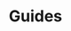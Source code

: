 ---
title: Guides
description: Consult the following developer guides on common subjects and usage of EMDK for Android features and API's.
layout: list-content-items.html
content-items:
    - type: section
      level: 4
      title: SimulScan API
      text: Understand how to use the SimulScan API's to perform full document capture in your application. SimulScan involves capturing fields of interest in a given document and converting it into data that an end-user application can use immediately at the point of transaction.
      url: /emdk-for-android/3-1/guide/simulscan_guide
    - type: section
      level: 4
      title: Name-Value Pair
      text: Using the Profile Manager API's you can quickly change values dynamically on a given profile using name-value pairs. This guide contains examples of how to best use these APIs.
      url: /emdk-for-android/3-1/guide/name_value_pair
    - type: section
      level: 4
      title: PersonalShopper API
      text: The MC18 device provided by Zebra allows developers to easily create applications in the Personal Shopper category. This guide contains examples specific to using EMDK for Android with the MC18.
      url: /emdk-for-android/3-1/guide/personalshopper
    - type: section
      level: 4
      title: Secure NFC API
      text: This guide contains examples and best practices when using the Secure NFC API's including MifareDesfire, MiFareSam, SamKey, etc.
      url: /emdk-for-android/3-1/guide/securenfc

---           
